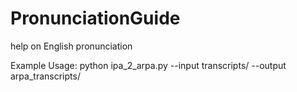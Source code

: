 # PronunciationGuide
help on English pronunciation

Example Usage:
python ipa_2_arpa.py --input transcripts/ --output arpa_transcripts/
